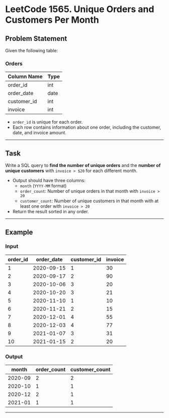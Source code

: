 # LeetCode 1565. Unique Orders and Customers Per Month

## Problem Statement

Given the following table:

### Orders

| Column Name   | Type    |
|---------------|---------|
| order_id      | int     |
| order_date    | date    |
| customer_id   | int     |
| invoice       | int     |

- `order_id` is unique for each order.
- Each row contains information about one order, including the customer, date, and invoice amount.

---

## Task

Write a SQL query to **find the number of unique orders** and the **number of unique customers** with `invoice > $20` for each different month.

- Output should have three columns:
    - `month` (`YYYY-MM` format)
    - `order_count`: Number of unique orders in that month with `invoice > 20`
    - `customer_count`: Number of unique customers in that month with at least one order with `invoice > 20`
- Return the result sorted in any order.

---

## Example

### Input

| order_id | order_date | customer_id | invoice |
|----------|------------|-------------|---------|
| 1        | 2020-09-15 | 1           | 30      |
| 2        | 2020-09-17 | 2           | 90      |
| 3        | 2020-10-06 | 3           | 20      |
| 4        | 2020-10-20 | 3           | 21      |
| 5        | 2020-11-10 | 1           | 10      |
| 6        | 2020-11-21 | 2           | 15      |
| 7        | 2020-12-01 | 4           | 55      |
| 8        | 2020-12-03 | 4           | 77      |
| 9        | 2021-01-07 | 3           | 31      |
| 10       | 2021-01-15 | 2           | 20      |

### Output

| month   | order_count | customer_count |
|---------|-------------|----------------|
| 2020-09 | 2           | 2              |
| 2020-10 | 1           | 1              |
| 2020-12 | 2           | 1              |
| 2021-01 | 1           | 1              |

---